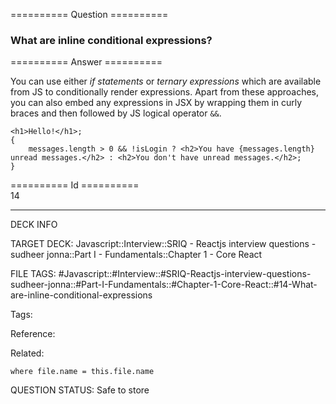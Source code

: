 ========== Question ==========  

### What are inline conditional expressions?  

========== Answer ==========  

You can use either _if statements_ or _ternary expressions_ which are available from JS to conditionally render expressions. Apart from these approaches, you can also embed any expressions in JSX by wrapping them in curly braces and then followed by JS logical operator `&&`.

<!-- codeblock-start -->
<pre><code class="hljs language-jsx">&#x3C;h1><span class="hljs-title class_">Hello</span>!&#x3C;/h1>;
{
    messages.<span class="hljs-property">length</span> > <span class="hljs-number">0</span> &#x26;&#x26; !isLogin ? <span class="xml"><span class="hljs-tag">&#x3C;<span class="hljs-name">h2</span>></span>You have {messages.length} unread messages.<span class="hljs-tag">&#x3C;/<span class="hljs-name">h2</span>></span></span> : <span class="xml"><span class="hljs-tag">&#x3C;<span class="hljs-name">h2</span>></span>You don't have unread messages.<span class="hljs-tag">&#x3C;/<span class="hljs-name">h2</span>></span></span>;
}
</code></pre>
<!-- codeblock-end -->

========== Id ==========  
14

---

DECK INFO

TARGET DECK: Javascript::Interview::SRIQ - Reactjs interview questions - sudheer jonna::Part I - Fundamentals::Chapter 1 - Core React

FILE TAGS: #Javascript::#Interview::#SRIQ-Reactjs-interview-questions-sudheer-jonna::#Part-I-Fundamentals::#Chapter-1-Core-React::#14-What-are-inline-conditional-expressions

Tags:

Reference:

Related:

```dataview
where file.name = this.file.name
```
QUESTION STATUS: Safe to store
